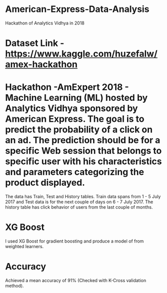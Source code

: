 # American-Express-Data-Analysis
Hackathon of Analytics Vidhya in 2018

# Dataset Link - https://www.kaggle.com/huzefalw/amex-hackathon

# Hackathon -AmExpert 2018 - Machine Learning (ML) hosted by Analytics Vidhya sponsored by American Express. The goal is to predict the probability of a click on an ad. The prediction should be for a specific Web session that belongs to specific user with his characteristics and parameters categorizing the product displayed.

The data has Train, Test and History tables. Train data spans from 1 - 5 July 2017 and Test data is for the next couple of days on 6 - 7 July 2017. The history table has click behavior of users from the last couple of months.

# XG Boost
I used XG Boost for gradient boosting and produce a model of from weighted learners.

# Accuracy
Achieved a mean accuracy of 91% (Checked with K-Cross validation method).
